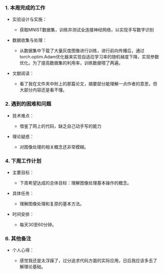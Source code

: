 

### 1. 本周完成的工作

*   实验设计与实施：

    *   获取MNIST数据集，训练并测试全连接神经网络，以实现手写数字识别

*   数据收集与处理：

    *   从数据集中下载了大量灰度图像进行训练，进行前向传播后，通过torch.optim.Adam优化器来实现自适应学习率的随机梯度下降，实现参数优化。为了提高数据集的利用率，训练数据喂了两遍。

*   文献阅读：

    *   看了我在文件夹中附上的那篇论文，摘要部分能理解一点作者的意思，但大部分内容还是看不懂。


### 2. 遇到的困难和问题

*   技术难点：

    *   借鉴了网上的代码，缺乏自己动手写的能力

*   理论疑惑：

    *   对图像处理的相关概念还非常模糊。




### 4. 下周工作计划

*   主要目标：

    *   下周希望达成的总体目标：理解图像处理基本操作的概念。

*   具体任务：

    *   理解图像处理和复原的基本方法。

*   时间安排：

    *   每天30至60分钟。


### 6. 其他备注

*   个人心得：

    *   感觉我还是太浮躁了，过分追求代码方面的实际应用，日后我应该多去了解理论基础。



